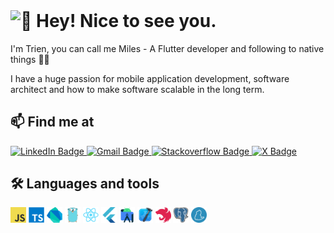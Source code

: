 <header>
    <link rel="stylesheet" href="https://cdn.jsdelivr.net/gh/devicons/devicon@latest/devicon.min.css">
</header>
<h1>
    <picture>
      <source srcset="https://fonts.gstatic.com/s/e/notoemoji/latest/1f37b/512.webp" type="image/webp">
      <img src="https://fonts.gstatic.com/s/e/notoemoji/latest/1f37b/512.gif" alt="🍻" width="40" height="40">
    </picture>
  Hey! Nice to see you.
</h1>

<p>I'm Trien, you can call me Miles - A Flutter developer and following to native things 🧑‍💻</p>
<p>I have a huge passion for mobile application development, software architect and how to make software scalable in the long term. </p>

## 📫 Find me at
<div id="badges">
  <a href="https://www.linkedin.com/in/taitrien/">
    <img src="https://img.shields.io/badge/LinkedIn-blue?style=for-the-badge&logo=linkedin&logoColor=white" alt="LinkedIn Badge"/>
  </a>
  <a href="mailto:v.v.t.trien@gmail.com">
    <img src="https://img.shields.io/badge/Gmail-white?style=for-the-badge&logo=gmail&logoColor=red" alt="Gmail Badge"/>
  </a>
   <a href="https://stackoverflow.com/users/12378954/taitrien">
    <img src="https://img.shields.io/badge/stack%20overflow-FE7A16?logo=stack-overflow&logoColor=white&style=for-the-badge" alt="Stackoverflow Badge"/>
  </a>
  <a href="https://x.com/miles_vo99">
    <img src="https://img.shields.io/badge/-000?logo=x&logoColor=white&style=for-the-badge" alt="X Badge"/>
  </a>
</div>

## 🛠️ Languages and tools
<code><img height="25" src="https://raw.githubusercontent.com/github/explore/80688e429a7d4ef2fca1e82350fe8e3517d3494d/topics/javascript/javascript.png"></code>
<code><img height="25" src="https://raw.githubusercontent.com/devicons/devicon/1119b9f84c0290e0f0b38982099a2bd027a48bf1/icons/typescript/typescript-original.svg"></code>
<code><img height="25" src="https://raw.githubusercontent.com/devicons/devicon/1119b9f84c0290e0f0b38982099a2bd027a48bf1/icons/dart/dart-original.svg"></code>
<code><img height="25" src="https://raw.githubusercontent.com/devicons/devicon/1119b9f84c0290e0f0b38982099a2bd027a48bf1/icons/go/go-original.svg"></code>
<code><img height="25" src="https://raw.githubusercontent.com/devicons/devicon/1119b9f84c0290e0f0b38982099a2bd027a48bf1/icons/react/react-original.svg"></code>
<code><img height="25" src="https://github.com/devicons/devicon/blob/master/icons/flutter/flutter-original.svg"></code>
<code><img height="25" src="https://github.com/devicons/devicon/blob/master/icons/androidstudio/androidstudio-original.svg"></code>
<code><img height="25" src="https://github.com/devicons/devicon/blob/master/icons/xcode/xcode-original.svg"></code>
<code><img height="25" src="https://github.com/devicons/devicon/blob/master/icons/nestjs/nestjs-plain.svg"></code>
<code><img height="25" src="https://github.com/devicons/devicon/blob/master/icons/postgresql/postgresql-original.svg"></code>
<code><img height="25" src="https://github.com/devicons/devicon/blob/master/icons/yarn/yarn-original.svg"></code>

<!--
**TaiTrien/TaiTrien** is a ✨ _special_ ✨ repository because its `README.md` (this file) appears on your GitHub profile.

Here are some ideas to get you started:

- 🔭 I’m currently working on ...
- 🌱 I’m currently learning ...
- 👯 I’m looking to collaborate on ...
- 🤔 I’m looking for help with ...
- 💬 Ask me about ...
- 📫 How to reach me: ...
- 😄 Pronouns: ...
- ⚡ Fun fact: ...
-->

